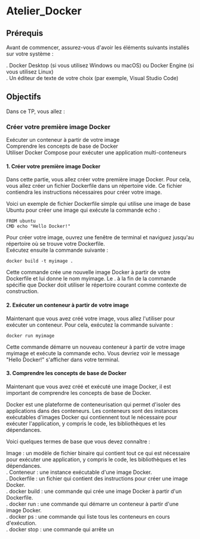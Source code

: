 # Atelier_Docker

## Prérequis
Avant de commencer, assurez-vous d'avoir les éléments suivants installés sur votre système :    

. Docker Desktop (si vous utilisez Windows ou macOS) ou Docker Engine (si vous utilisez Linux)    
. Un éditeur de texte de votre choix (par exemple, Visual Studio Code)    
## Objectifs
Dans ce TP, vous allez :

### Créer votre première image Docker
Exécuter un conteneur à partir de votre image   
Comprendre les concepts de base de Docker   
Utiliser Docker Compose pour exécuter une application multi-conteneurs    
#### 1. Créer votre première image Docker    
Dans cette partie, vous allez créer votre première image Docker. Pour cela, vous allez créer un fichier Dockerfile dans un répertoire vide. Ce fichier contiendra les instructions nécessaires pour créer votre image.    

Voici un exemple de fichier Dockerfile simple qui utilise une image de base Ubuntu pour créer une image qui exécute la commande echo :    
```
FROM ubuntu
CMD echo "Hello Docker!"
```

Pour créer votre image, ouvrez une fenêtre de terminal et naviguez jusqu'au répertoire où se trouve votre Dockerfile.   
Exécutez ensuite la commande suivante :
```
docker build -t myimage .
```
Cette commande crée une nouvelle image Docker à partir de votre Dockerfile et lui donne le nom myimage. Le . à la fin de la commande spécifie que Docker doit utiliser le répertoire courant comme contexte de construction.    
#### 2. Exécuter un conteneur à partir de votre image    
Maintenant que vous avez créé votre image, vous allez l'utiliser pour exécuter un conteneur. Pour cela, exécutez la commande suivante :   
```
docker run myimage
```
Cette commande démarre un nouveau conteneur à partir de votre image myimage et exécute la commande echo. Vous devriez voir le message "Hello Docker!" s'afficher dans votre terminal.   

#### 3. Comprendre les concepts de base de Docker    
Maintenant que vous avez créé et exécuté une image Docker, il est important de comprendre les concepts de base de Docker.   

Docker est une plateforme de conteneurisation qui permet d'isoler des applications dans des conteneurs. Les conteneurs sont des instances exécutables d'images Docker qui contiennent tout le nécessaire pour exécuter l'application, y compris le code, les bibliothèques et les dépendances.    

Voici quelques termes de base que vous devez connaître :    

  Image : un modèle de fichier binaire qui contient tout ce qui est nécessaire pour exécuter une application, y compris le code, les bibliothèques et les dépendances.    
. Conteneur : une instance exécutable d'une image Docker.   
. Dockerfile : un fichier qui contient des instructions pour créer une image Docker.    
. docker build : une commande qui crée une image Docker à partir d'un Dockerfile.   
. docker run : une commande qui démarre un conteneur à partir d'une image Docker.   
. docker ps : une commande qui liste tous les conteneurs en cours d'exécution.    
. docker stop : une commande qui arrête un    
